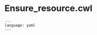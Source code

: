 # Ensure_resource.cwl

```{literalinclude} ../../src/cwl/ensure_resource.cwl
---
language: yaml
---
```
